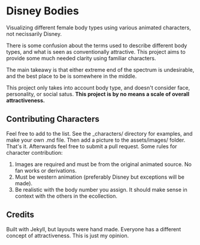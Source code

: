 # Disney Bodies

Visualizing different female body types using various animated characters, not necissarily Disney.

There is some confusion about the terms used to describe different body types, and what is seen as conventionally attractive. This project aims to provide some much needed clarity using familiar characters.

The main takeawy is that either extreme end of the spectrum is undesirable, and the best place to be is somewhere in the middle.

This project only takes into account body type, and doesn't consider face, personality, or social satus. **This project is by no means a scale of overall attractiveness.**

## Contributing Characters
Feel free to add to the list. See the _characters/ directory for examples, and make your own .md file. Then add a picture to the assets/images/ folder. That's it. Afterwards feel free to submit a pull request. Some rules for character contribution:
1. Images are required and must be from the original animated source. No fan works or derivations.
2. Must be western animation (preferably Disney but exceptions will be made).
3. Be realistic with the body number you assign. It should make sense in context with the others in the ecollection.

## Credits
Built with Jekyll, but layouts were hand made.
Everyone has a different concept of attractiveness. This is just my opinion.
